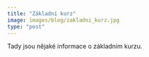 ```yaml
---
title: "Základní kurz"
image: images/blog/zakladni_kurz.jpg
type: "post"
---
```


Tady jsou nějaké informace o základním kurzu.